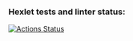 ### Hexlet tests and linter status:
[![Actions Status](https://github.com/paalso/data-analytics-project-92/actions/workflows/hexlet-check.yml/badge.svg)](https://github.com/paalso/data-analytics-project-92/actions)